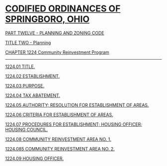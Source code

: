 [CODIFIED ORDINANCES OF SPRINGBORO, OHIO](index.html)
=====================================================

[PART TWELVE - PLANNING AND ZONING CODE](465ba412.html)

[TITLE TWO - Planning](4687a412.html)

[CHAPTER 1224 Community Reinvestment Program](46b5a412.html)

* * * * *

[1224.01 TITLE.](46caa412.html)

[1224.02 ESTABLISHMENT.](46cda412.html)

[1224.03 PURPOSE.](46d1a412.html)

[1224.04 TAX ABATEMENT.](46d5a412.html)

[1224.05 AUTHORITY; RESOLUTION FOR ESTABLISHMENT OF
AREAS.](46e3a412.html)

[1224.06 CRITERIA FOR ESTABLISHMENT OF AREAS.](46e6a412.html)

[1224.07 PROCEDURES FOR ESTABLISHMENT; HOUSING OFFICER; HOUSING
COUNCIL.](470aa412.html)

[1224.08 COMMUNITY REINVESTMENT AREA NO. 1.](4722a412.html)

[1224.085 COMMUNITY REINVESTMENT AREA NO. 2.](472da412.html)

[1224.09 HOUSING OFFICER.](473ca412.html)
